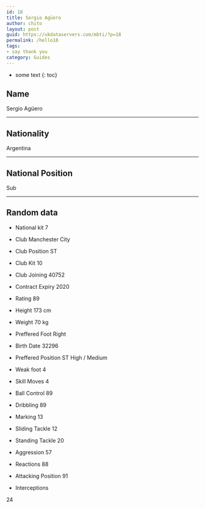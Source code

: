 ```yaml
---
id: 18
title: Sergio Agüero
author: chito
layout: post
guid: https://ukdataservers.com/mbti/?p=18
permalink: /hello18
tags:
- say thank you
category: Guides
---
```


* some text
{: toc}


## Name  
Sergio Agüero 

* * *

## Nationality  
Argentina 

* * *

## National Position  
Sub 

* * *

## Random data 

  * National kit 
7 

  * Club 
Manchester City 

  * Club Position 
ST 

  * Club Kit 
10 

  * Club Joining 
40752 

  * Contract Expiry 
2020 

  * Rating 
89 

  * Height 
173 cm 

  * Weight 
70 kg 

  * Preffered Foot 
Right 

  * Birth Date 
32296 

  * Preffered Position 
ST High / Medium 

  * Weak foot 
4 

  * Skill Moves 
4 

  * Ball Control 
89 

  * Dribbling 
89 

  * Marking 
13 

  * Sliding Tackle 
12 

  * Standing Tackle 
20 

  * Aggression 
57 

  * Reactions 
88 

  * Attacking Position 
91 

  * Interceptions 

24